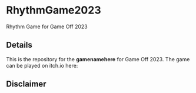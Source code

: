 # RhythmGame2023
Rhythm Game for Game Off 2023

## Details
This is the repository for the **gamenamehere** for Game Off 2023. The game can be played on itch.io here:

## Disclaimer
